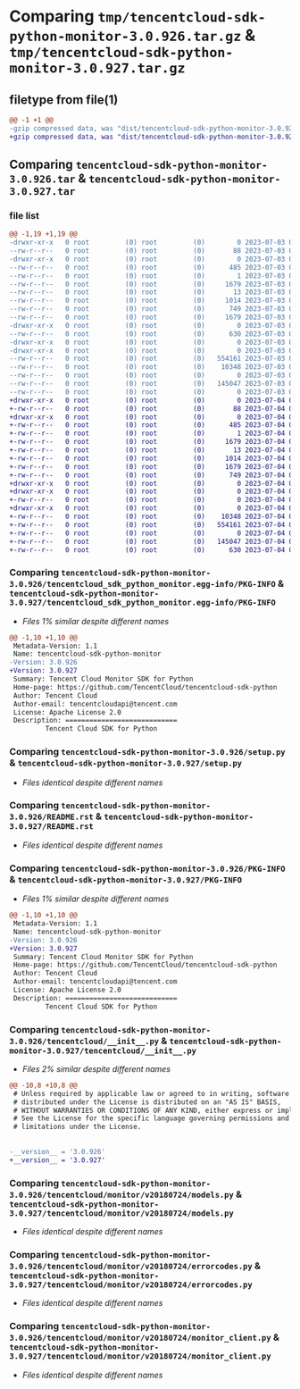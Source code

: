 # Comparing `tmp/tencentcloud-sdk-python-monitor-3.0.926.tar.gz` & `tmp/tencentcloud-sdk-python-monitor-3.0.927.tar.gz`

## filetype from file(1)

```diff
@@ -1 +1 @@
-gzip compressed data, was "dist/tencentcloud-sdk-python-monitor-3.0.926.tar", last modified: Mon Jul  3 00:30:47 2023, max compression
+gzip compressed data, was "dist/tencentcloud-sdk-python-monitor-3.0.927.tar", last modified: Tue Jul  4 00:26:00 2023, max compression
```

## Comparing `tencentcloud-sdk-python-monitor-3.0.926.tar` & `tencentcloud-sdk-python-monitor-3.0.927.tar`

### file list

```diff
@@ -1,19 +1,19 @@
-drwxr-xr-x   0 root         (0) root         (0)        0 2023-07-03 00:30:47.000000 tencentcloud-sdk-python-monitor-3.0.926/
--rw-r--r--   0 root         (0) root         (0)       88 2023-07-03 00:30:47.000000 tencentcloud-sdk-python-monitor-3.0.926/setup.cfg
-drwxr-xr-x   0 root         (0) root         (0)        0 2023-07-03 00:30:47.000000 tencentcloud-sdk-python-monitor-3.0.926/tencentcloud_sdk_python_monitor.egg-info/
--rw-r--r--   0 root         (0) root         (0)      485 2023-07-03 00:30:47.000000 tencentcloud-sdk-python-monitor-3.0.926/tencentcloud_sdk_python_monitor.egg-info/SOURCES.txt
--rw-r--r--   0 root         (0) root         (0)        1 2023-07-03 00:30:47.000000 tencentcloud-sdk-python-monitor-3.0.926/tencentcloud_sdk_python_monitor.egg-info/dependency_links.txt
--rw-r--r--   0 root         (0) root         (0)     1679 2023-07-03 00:30:47.000000 tencentcloud-sdk-python-monitor-3.0.926/tencentcloud_sdk_python_monitor.egg-info/PKG-INFO
--rw-r--r--   0 root         (0) root         (0)       13 2023-07-03 00:30:47.000000 tencentcloud-sdk-python-monitor-3.0.926/tencentcloud_sdk_python_monitor.egg-info/top_level.txt
--rw-r--r--   0 root         (0) root         (0)     1014 2023-07-03 00:30:47.000000 tencentcloud-sdk-python-monitor-3.0.926/setup.py
--rw-r--r--   0 root         (0) root         (0)      749 2023-07-03 00:30:47.000000 tencentcloud-sdk-python-monitor-3.0.926/README.rst
--rw-r--r--   0 root         (0) root         (0)     1679 2023-07-03 00:30:47.000000 tencentcloud-sdk-python-monitor-3.0.926/PKG-INFO
-drwxr-xr-x   0 root         (0) root         (0)        0 2023-07-03 00:30:47.000000 tencentcloud-sdk-python-monitor-3.0.926/tencentcloud/
--rw-r--r--   0 root         (0) root         (0)      630 2023-07-03 00:30:47.000000 tencentcloud-sdk-python-monitor-3.0.926/tencentcloud/__init__.py
-drwxr-xr-x   0 root         (0) root         (0)        0 2023-07-03 00:30:47.000000 tencentcloud-sdk-python-monitor-3.0.926/tencentcloud/monitor/
-drwxr-xr-x   0 root         (0) root         (0)        0 2023-07-03 00:30:47.000000 tencentcloud-sdk-python-monitor-3.0.926/tencentcloud/monitor/v20180724/
--rw-r--r--   0 root         (0) root         (0)   554161 2023-07-03 00:30:47.000000 tencentcloud-sdk-python-monitor-3.0.926/tencentcloud/monitor/v20180724/models.py
--rw-r--r--   0 root         (0) root         (0)    10348 2023-07-03 00:30:47.000000 tencentcloud-sdk-python-monitor-3.0.926/tencentcloud/monitor/v20180724/errorcodes.py
--rw-r--r--   0 root         (0) root         (0)        0 2023-07-03 00:30:47.000000 tencentcloud-sdk-python-monitor-3.0.926/tencentcloud/monitor/v20180724/__init__.py
--rw-r--r--   0 root         (0) root         (0)   145047 2023-07-03 00:30:47.000000 tencentcloud-sdk-python-monitor-3.0.926/tencentcloud/monitor/v20180724/monitor_client.py
--rw-r--r--   0 root         (0) root         (0)        0 2023-07-03 00:30:47.000000 tencentcloud-sdk-python-monitor-3.0.926/tencentcloud/monitor/__init__.py
+drwxr-xr-x   0 root         (0) root         (0)        0 2023-07-04 00:26:00.000000 tencentcloud-sdk-python-monitor-3.0.927/
+-rw-r--r--   0 root         (0) root         (0)       88 2023-07-04 00:26:00.000000 tencentcloud-sdk-python-monitor-3.0.927/setup.cfg
+drwxr-xr-x   0 root         (0) root         (0)        0 2023-07-04 00:26:00.000000 tencentcloud-sdk-python-monitor-3.0.927/tencentcloud_sdk_python_monitor.egg-info/
+-rw-r--r--   0 root         (0) root         (0)      485 2023-07-04 00:26:00.000000 tencentcloud-sdk-python-monitor-3.0.927/tencentcloud_sdk_python_monitor.egg-info/SOURCES.txt
+-rw-r--r--   0 root         (0) root         (0)        1 2023-07-04 00:26:00.000000 tencentcloud-sdk-python-monitor-3.0.927/tencentcloud_sdk_python_monitor.egg-info/dependency_links.txt
+-rw-r--r--   0 root         (0) root         (0)     1679 2023-07-04 00:26:00.000000 tencentcloud-sdk-python-monitor-3.0.927/tencentcloud_sdk_python_monitor.egg-info/PKG-INFO
+-rw-r--r--   0 root         (0) root         (0)       13 2023-07-04 00:26:00.000000 tencentcloud-sdk-python-monitor-3.0.927/tencentcloud_sdk_python_monitor.egg-info/top_level.txt
+-rw-r--r--   0 root         (0) root         (0)     1014 2023-07-04 00:26:00.000000 tencentcloud-sdk-python-monitor-3.0.927/setup.py
+-rw-r--r--   0 root         (0) root         (0)     1679 2023-07-04 00:26:00.000000 tencentcloud-sdk-python-monitor-3.0.927/PKG-INFO
+-rw-r--r--   0 root         (0) root         (0)      749 2023-07-04 00:26:00.000000 tencentcloud-sdk-python-monitor-3.0.927/README.rst
+drwxr-xr-x   0 root         (0) root         (0)        0 2023-07-04 00:26:00.000000 tencentcloud-sdk-python-monitor-3.0.927/tencentcloud/
+drwxr-xr-x   0 root         (0) root         (0)        0 2023-07-04 00:26:00.000000 tencentcloud-sdk-python-monitor-3.0.927/tencentcloud/monitor/
+-rw-r--r--   0 root         (0) root         (0)        0 2023-07-04 00:26:00.000000 tencentcloud-sdk-python-monitor-3.0.927/tencentcloud/monitor/__init__.py
+drwxr-xr-x   0 root         (0) root         (0)        0 2023-07-04 00:26:00.000000 tencentcloud-sdk-python-monitor-3.0.927/tencentcloud/monitor/v20180724/
+-rw-r--r--   0 root         (0) root         (0)    10348 2023-07-04 00:26:00.000000 tencentcloud-sdk-python-monitor-3.0.927/tencentcloud/monitor/v20180724/errorcodes.py
+-rw-r--r--   0 root         (0) root         (0)   554161 2023-07-04 00:26:00.000000 tencentcloud-sdk-python-monitor-3.0.927/tencentcloud/monitor/v20180724/models.py
+-rw-r--r--   0 root         (0) root         (0)        0 2023-07-04 00:26:00.000000 tencentcloud-sdk-python-monitor-3.0.927/tencentcloud/monitor/v20180724/__init__.py
+-rw-r--r--   0 root         (0) root         (0)   145047 2023-07-04 00:26:00.000000 tencentcloud-sdk-python-monitor-3.0.927/tencentcloud/monitor/v20180724/monitor_client.py
+-rw-r--r--   0 root         (0) root         (0)      630 2023-07-04 00:26:00.000000 tencentcloud-sdk-python-monitor-3.0.927/tencentcloud/__init__.py
```

### Comparing `tencentcloud-sdk-python-monitor-3.0.926/tencentcloud_sdk_python_monitor.egg-info/PKG-INFO` & `tencentcloud-sdk-python-monitor-3.0.927/tencentcloud_sdk_python_monitor.egg-info/PKG-INFO`

 * *Files 1% similar despite different names*

```diff
@@ -1,10 +1,10 @@
 Metadata-Version: 1.1
 Name: tencentcloud-sdk-python-monitor
-Version: 3.0.926
+Version: 3.0.927
 Summary: Tencent Cloud Monitor SDK for Python
 Home-page: https://github.com/TencentCloud/tencentcloud-sdk-python
 Author: Tencent Cloud
 Author-email: tencentcloudapi@tencent.com
 License: Apache License 2.0
 Description: ============================
         Tencent Cloud SDK for Python
```

### Comparing `tencentcloud-sdk-python-monitor-3.0.926/setup.py` & `tencentcloud-sdk-python-monitor-3.0.927/setup.py`

 * *Files identical despite different names*

### Comparing `tencentcloud-sdk-python-monitor-3.0.926/README.rst` & `tencentcloud-sdk-python-monitor-3.0.927/README.rst`

 * *Files identical despite different names*

### Comparing `tencentcloud-sdk-python-monitor-3.0.926/PKG-INFO` & `tencentcloud-sdk-python-monitor-3.0.927/PKG-INFO`

 * *Files 1% similar despite different names*

```diff
@@ -1,10 +1,10 @@
 Metadata-Version: 1.1
 Name: tencentcloud-sdk-python-monitor
-Version: 3.0.926
+Version: 3.0.927
 Summary: Tencent Cloud Monitor SDK for Python
 Home-page: https://github.com/TencentCloud/tencentcloud-sdk-python
 Author: Tencent Cloud
 Author-email: tencentcloudapi@tencent.com
 License: Apache License 2.0
 Description: ============================
         Tencent Cloud SDK for Python
```

### Comparing `tencentcloud-sdk-python-monitor-3.0.926/tencentcloud/__init__.py` & `tencentcloud-sdk-python-monitor-3.0.927/tencentcloud/__init__.py`

 * *Files 2% similar despite different names*

```diff
@@ -10,8 +10,8 @@
 # Unless required by applicable law or agreed to in writing, software
 # distributed under the License is distributed on an "AS IS" BASIS,
 # WITHOUT WARRANTIES OR CONDITIONS OF ANY KIND, either express or implied.
 # See the License for the specific language governing permissions and
 # limitations under the License.
 
 
-__version__ = '3.0.926'
+__version__ = '3.0.927'
```

### Comparing `tencentcloud-sdk-python-monitor-3.0.926/tencentcloud/monitor/v20180724/models.py` & `tencentcloud-sdk-python-monitor-3.0.927/tencentcloud/monitor/v20180724/models.py`

 * *Files identical despite different names*

### Comparing `tencentcloud-sdk-python-monitor-3.0.926/tencentcloud/monitor/v20180724/errorcodes.py` & `tencentcloud-sdk-python-monitor-3.0.927/tencentcloud/monitor/v20180724/errorcodes.py`

 * *Files identical despite different names*

### Comparing `tencentcloud-sdk-python-monitor-3.0.926/tencentcloud/monitor/v20180724/monitor_client.py` & `tencentcloud-sdk-python-monitor-3.0.927/tencentcloud/monitor/v20180724/monitor_client.py`

 * *Files identical despite different names*

